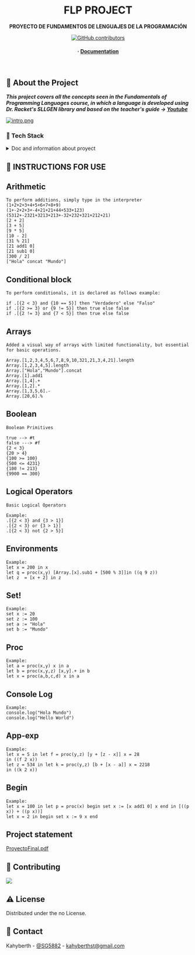 <div align="center">

  

  <h1>FLP PROJECT</h1>
  
  <p>
    <b>PROYECTO DE FUNDAMENTOS DE LENGUAJES DE LA PROGRAMACIÓN</b>
  </p>

  
<!-- Badges -->
[![GitHub contributors](https://badgen.net/github/contributors/Kahyberth/FLP-PROYECT)](https://GitHub.com/Kahyberth/FLP-PROYECT/graphs/contributors/)
   
<h4>
  <span> · </span>
    <a href="https://docs.racket-lang.org/eopl/index.html">Documentation</a>
  </h4>
</div>

<br />

  

<!-- About the Project -->
## :star2: About the Project

***This project covers all the concepts seen in the Fundamentals of Programming Languages course, in which a language is developed using Dr. Racket's SLLGEN library and based on the teacher's guide -> [Youtube](https://www.youtube.com/watch?v=kI9sWhWVIMI&list=PLi3X2PHYk7zTmdZNBiAe0c5S_-gAjBGeC)***

 [![intro.png](https://i.postimg.cc/qvXhkCM9/intro.png)](https://postimg.cc/tsJCkJ65)



<!-- TechStack -->
### :space_invader: Tech Stack


<details>
<summary>Doc and information about proyect</summary>
  <ul>
    <li><a href="https://docs.racket-lang.org/eopl/index.html/">DOC RACKET</a></li>
    <li><a href="https://www.youtube.com/watch?v=kI9sWhWVIMI&list=PLi3X2PHYk7zTmdZNBiAe0c5S_-gAjBGeC">Course</a></li>
  </ul>
</details>



<!-- Usage -->
## :eyes: INSTRUCTIONS FOR USE

## Arithmetic
```
To perform additions, simply type in the interpreter
(1+2+2+3+4+5+6+7+8+9)
(1+-2+2+3+-4+21+21+44+533+123)
(5312+-2321+3213+213+-32+232+321+212+21)
[2 + 2]
[3 + 5]
[9 * 5]
[10 - 2]
[31 % 21]
[21 add1 0]
[21 sub1 0]
[300 / 2]
["Hola" concat "Mundo"]
```


## Conditional block
```
To perform conditionals, it is declared as follows example:

if .[{2 < 3} and {10 == 5}] then "Verdadero" else "Falso"
if .[{2 >= 3} or {9 != 5}] then true else false
if .[{2 != 3} and {7 < 5}] then true else false
```


## Arrays
```
Added a visual way of arrays with limited functionality, but essential for basic operations.

Array.[1,2,3,4,5,6,7,8,9,10,321,21,3,4,21].length
Array.[1,2,3,4,5].length
Array.["Hola","Mundo"].concat
Array.[1].add1
Array.[1,4].+
Array.[1,2].*
Array.[1,3,5,6].-
Array.[20,6].%
```


## Boolean
```
Boolean Primitives

true --> #t
false ---> #f
{2 < 3}
{20 > 4}
{100 >= 100}
{500 <= 4231}
{100 != 213}
{9900 == 300}
```


## Logical Operators
```
Basic Logical Operators

Example:
.[{2 < 3} and {3 > 1}]
.[{2 < 3} or {3 > 1}]
.[{2 < 3} not {2 > 5}]
```

## Environments
```
Example:
let x = 200 in x
let q = proc(x,y) [Array.[x].sub1 + [500 % 3]]in ((q 9 z))
let z  = [x + 2] in z
```

## Set!
```
Example:
set x := 20
set z := 100
set a := "Hola"
set b := "Mundo"
```

## Proc
```
Example:
let a = proc(x,y) x in a
let b = proc(x,y,z) [x,y].+ in b
let x = proc(a,b,c,d) x in a
```

## Console Log
```
Example:
console.log("Hola Mundo")
console.log("Hello World")
```


## App-exp
```
Example:
let x = 5 in let f = proc(y,z) [y + [z - x]] x = 28
in ((f 2 x))
let z = 534 in let k = proc(y,z) [b + [x - a]] x = 2218
in ((k 2 x))
```

## Begin
```
Example:
let x = 100 in let p = proc(x) begin set x := [x add1 0] x end in [((p x)) + ((p x))]
let x = 2 in begin set x := 9 x end
```

## Project statement

[ProyectoFinal.pdf](https://github.com/Kahyberth/FLP-PROYECT/files/10181414/ProyectoFinal.pdf)



<!-- Contributing -->
## :wave: Contributing

<a href="https://github.com/Kahyberth/FLP-PROYECT/graphs/contributors">
  <img src="https://contrib.rocks/image?repo=Kahyberth/FLP-PROYECT" />
</a>



<!-- License -->
## :warning: License

Distributed under the no License.


<!-- Contact -->
## :handshake: Contact

Kahyberth - [@SG5882](https://twitter.com/SG5882) - kahyberthst@gmail.com






